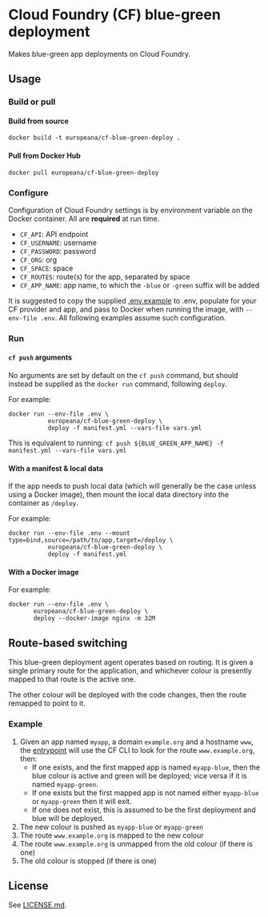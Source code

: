 # Cloud Foundry (CF) blue-green deployment

Makes blue-green app deployments on Cloud Foundry.

## Usage

### Build or pull

#### Build from source

```
docker build -t europeana/cf-blue-green-deploy .
```

#### Pull from Docker Hub

```
docker pull europeana/cf-blue-green-deploy
```

### Configure

Configuration of Cloud Foundry settings is by environment variable on the
Docker container. All are **required** at run time.

* `CF_API`: API endpoint
* `CF_USERNAME`: username
* `CF_PASSWORD`: password
* `CF_ORG`: org
* `CF_SPACE`: space
* `CF_ROUTES`: route(s) for the app, separated by space
* `CF_APP_NAME`: app name, to which the `-blue` or `-green` suffix will be added

It is suggested to copy the supplied [.env.example](./.env.example) to .env,
populate for your CF provider and app, and pass to Docker when running the
image, with `--env-file .env`. All following examples assume such configuration.


### Run

#### `cf push` arguments

No arguments are set by default on the `cf push` command, but should instead
be supplied as the `docker run` command, following `deploy`.

For example:
```
docker run --env-file .env \
           europeana/cf-blue-green-deploy \
           deploy -f manifest.yml --vars-file vars.yml
```

This is equivalent to running: `cf push ${BLUE_GREEN_APP_NAME} -f manifest.yml --vars-file vars.yml`

#### With a manifest & local data

If the app needs to push local data (which will generally be the case unless using
a Docker image), then mount the local data directory into the container as
`/deploy`.

For example:
```
docker run --env-file .env --mount type=bind,source=/path/to/app,target=/deploy \
           europeana/cf-blue-green-deploy \
           deploy -f manifest.yml
```

#### With a Docker image

For example:
```
docker run --env-file .env \
       europeana/cf-blue-green-deploy \
       deploy --docker-image nginx -m 32M
```


## Route-based switching

This blue-green deployment agent operates based on routing. It is given a
single primary route for the application, and whichever colour is presently
mapped to that route is the active one.

The other colour will be deployed with the code changes, then the route remapped
to point to it.

### Example

1. Given an app named `myapp`, a domain `example.org` and a hostname `www`, the
  [entrypoint](./docker-entrypoint) will use the CF CLI to look for the route
  `www.example.org`, then:
    * If one exists, and the first mapped app is named `myapp-blue`, then the blue
      colour is active and green will be deployed; vice versa if it is named `myapp-green`.
    * If one exists but the first mapped app is not named either `myapp-blue` or
      `myapp-green` then it will exit.
    * If one does not exist, this is assumed to be the first deployment and blue
      will be deployed.
2. The new colour is pushed as `myapp-blue` or `myapp-green`
3. The route `www.example.org` is mapped to the new colour
4. The route `www.example.org` is unmapped from the old colour (if there is one)
5. The old colour is stopped (if there is one)


## License

See [LICENSE.md](../LICENSE.md).
